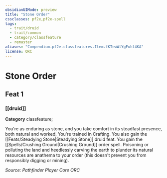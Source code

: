 ```yaml
---
obsidianUIMode: preview
title: "Stone Order"
cssclasses: pf2e,pf2e-spell
tags:
  - trait/druid
  - trait/common
  - category/classfeature
  - remaster
aliases: "Compendium.pf2e.classfeatures.Item.fKTewWlYgFuhl4KA"
license: ORC
---
```

# Stone Order
## Feat 1
### [[druid]]

**Category** classfeature; 




You're as enduring as stone, and you take comfort in its steadfast presence, both natural and worked. You're trained in Crafting. You also gain the [[Feats/Steadying Stone|Steadying Stone]] druid feat. You gain the [[Spells/Crushing Ground|Crushing Ground]] order spell. Poisoning or polluting the land and heedlessly carving the earth to plunder its natural resources are anathema to your order (this doesn't prevent you from responsibly digging or mining).

*Source: Pathfinder Player Core*
*ORC*